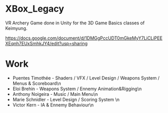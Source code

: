 # XBox_Legacy

VR Archery Game done in Unity for the 3D Game Basics classes of Keimyung.

https://docs.google.com/document/d/1DMGgPccUDT0mGkeMyY7LiCLiPEEXEqnh7EUxSmhkJY4/edit?usp=sharing

# Work

* Puentes Timothée  - Shaders / VFX / Level Design / Weapons System / Menus & Scoreboard\n
* Eloi Brehin       - Weapons System / Ennemy Animation&Rigging\n
* Anthony Noigeira  - Music / Main Menu\n
* Marie Schnidler   - Level Design / Scoring System \n
* Victor Kern       - IA & Ennemy Behaviour\n
